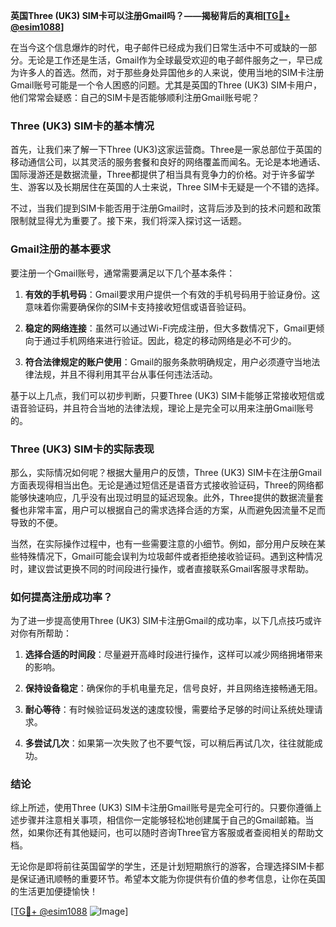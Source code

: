 **英国Three (UK3) SIM卡可以注册Gmail吗？——揭秘背后的真相[[TG💪+ @esim1088](https://t.me/s/esim1088)]**

在当今这个信息爆炸的时代，电子邮件已经成为我们日常生活中不可或缺的一部分。无论是工作还是生活，Gmail作为全球最受欢迎的电子邮件服务之一，早已成为许多人的首选。然而，对于那些身处异国他乡的人来说，使用当地的SIM卡注册Gmail账号可能是一个令人困惑的问题。尤其是英国的Three (UK3) SIM卡用户，他们常常会疑惑：自己的SIM卡是否能够顺利注册Gmail账号呢？

### Three (UK3) SIM卡的基本情况

首先，让我们来了解一下Three (UK3)这家运营商。Three是一家总部位于英国的移动通信公司，以其灵活的服务套餐和良好的网络覆盖而闻名。无论是本地通话、国际漫游还是数据流量，Three都提供了相当具有竞争力的价格。对于许多留学生、游客以及长期居住在英国的人士来说，Three SIM卡无疑是一个不错的选择。

不过，当我们提到SIM卡能否用于注册Gmail时，这背后涉及到的技术问题和政策限制就显得尤为重要了。接下来，我们将深入探讨这一话题。

### Gmail注册的基本要求

要注册一个Gmail账号，通常需要满足以下几个基本条件：

1. **有效的手机号码**：Gmail要求用户提供一个有效的手机号码用于验证身份。这意味着你需要确保你的SIM卡支持接收短信或语音验证码。
   
2. **稳定的网络连接**：虽然可以通过Wi-Fi完成注册，但大多数情况下，Gmail更倾向于通过手机网络来进行验证。因此，稳定的移动网络是必不可少的。

3. **符合法律规定的账户使用**：Gmail的服务条款明确规定，用户必须遵守当地法律法规，并且不得利用其平台从事任何违法活动。

基于以上几点，我们可以初步判断，只要Three (UK3) SIM卡能够正常接收短信或语音验证码，并且符合当地的法律法规，理论上是完全可以用来注册Gmail账号的。

### Three (UK3) SIM卡的实际表现

那么，实际情况如何呢？根据大量用户的反馈，Three (UK3) SIM卡在注册Gmail方面表现得相当出色。无论是通过短信还是语音方式接收验证码，Three的网络都能够快速响应，几乎没有出现过明显的延迟现象。此外，Three提供的数据流量套餐也非常丰富，用户可以根据自己的需求选择合适的方案，从而避免因流量不足而导致的不便。

当然，在实际操作过程中，也有一些需要注意的小细节。例如，部分用户反映在某些特殊情况下，Gmail可能会误判为垃圾邮件或者拒绝接收验证码。遇到这种情况时，建议尝试更换不同的时间段进行操作，或者直接联系Gmail客服寻求帮助。

### 如何提高注册成功率？

为了进一步提高使用Three (UK3) SIM卡注册Gmail的成功率，以下几点技巧或许对你有所帮助：

1. **选择合适的时间段**：尽量避开高峰时段进行操作，这样可以减少网络拥堵带来的影响。
   
2. **保持设备稳定**：确保你的手机电量充足，信号良好，并且网络连接畅通无阻。
   
3. **耐心等待**：有时候验证码发送的速度较慢，需要给予足够的时间让系统处理请求。

4. **多尝试几次**：如果第一次失败了也不要气馁，可以稍后再试几次，往往就能成功。

### 结论

综上所述，使用Three (UK3) SIM卡注册Gmail账号是完全可行的。只要你遵循上述步骤并注意相关事项，相信你一定能够轻松地创建属于自己的Gmail邮箱。当然，如果你还有其他疑问，也可以随时咨询Three官方客服或者查阅相关的帮助文档。

无论你是即将前往英国留学的学生，还是计划短期旅行的游客，合理选择SIM卡都是保证通讯顺畅的重要环节。希望本文能为你提供有价值的参考信息，让你在英国的生活更加便捷愉快！

[[TG💪+ @esim1088](https://t.me/s/esim1088) ![Image](https://i.postimg.cc/4NQfJmqS/Snipaste-2025-05-13-00-14-12.png)]
